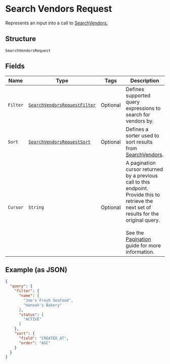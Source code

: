 
# Search Vendors Request

Represents an input into a call to [SearchVendors.](../../doc/api/vendors.md#search-vendors)

## Structure

`SearchVendorsRequest`

## Fields

| Name | Type | Tags | Description | Getter |
|  --- | --- | --- | --- | --- |
| `Filter` | [`SearchVendorsRequestFilter`](../../doc/models/search-vendors-request-filter.md) | Optional | Defines supported query expressions to search for vendors by. | SearchVendorsRequestFilter getFilter() |
| `Sort` | [`SearchVendorsRequestSort`](../../doc/models/search-vendors-request-sort.md) | Optional | Defines a sorter used to sort results from [SearchVendors](../../doc/api/vendors.md#search-vendors). | SearchVendorsRequestSort getSort() |
| `Cursor` | `String` | Optional | A pagination cursor returned by a previous call to this endpoint.<br>Provide this to retrieve the next set of results for the original query.<br><br>See the [Pagination](https://developer.squareup.com/docs/working-with-apis/pagination) guide for more information. | String getCursor() |

## Example (as JSON)

```json
{
  "query": {
    "filter": {
      "name": [
        "Joe's Fresh Seafood",
        "Hannah's Bakery"
      ],
      "status": [
        "ACTIVE"
      ]
    },
    "sort": {
      "field": "CREATED_AT",
      "order": "ASC"
    }
  }
}
```

